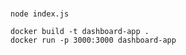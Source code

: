 # 

```
node index.js
```


```
docker build -t dashboard-app .
docker run -p 3000:3000 dashboard-app
```
